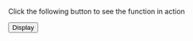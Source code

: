 <html>  
<head>  
<script type = "text/javascript">
         
         
let color = "green";
         
         console.log(color);
         
         
         
         
         
         
         
         
         
         
         
         
</script>  
</head>  
<body>  
<p>Click the following button to see the function in action</p>  
<input type = "button" onclick = "myfunction()" value = "Display">  
</body>  
</html>  
